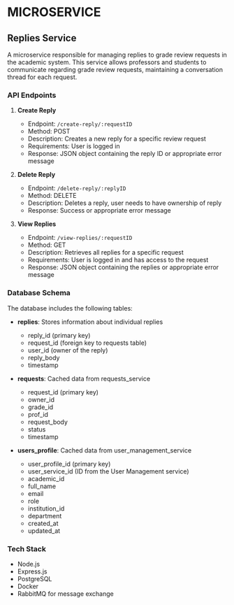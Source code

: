 # MICROSERVICE

## Replies Service

A microservice responsible for managing replies to grade review requests in the academic system. This service allows professors and students to communicate regarding grade review requests, maintaining a conversation thread for each request.

### API Endpoints

1. **Create Reply**
   - Endpoint: `/create-reply/:requestID`
   - Method: POST
   - Description: Creates a new reply for a specific review request
   - Requirements: User is logged in
   - Response: JSON object containing the reply ID or appropriate error message

2. **Delete Reply**
   - Endpoint: `/delete-reply/:replyID`
   - Method: DELETE
   - Description: Deletes a reply, user needs to have ownership of reply
   - Response: Success or appropriate error message

3. **View Replies**
   - Endpoint: `/view-replies/:requestID`
   - Method: GET
   - Description: Retrieves all replies for a specific request
   - Requirements: User is logged in and has access to the request
   - Response: JSON object containing the replies or appropriate error message

### Database Schema

The database includes the following tables:

- **replies**: Stores information about individual replies
  - reply_id (primary key)
  - request_id (foreign key to requests table)
  - user_id (owner of the reply)
  - reply_body
  - timestamp

- **requests**: Cached data from requests_service
  - request_id (primary key)
  - owner_id
  - grade_id
  - prof_id
  - request_body
  - status
  - timestamp

- **users_profile**: Cached data from user_management_service
  - user_profile_id (primary key)
  - user_service_id (ID from the User Management service)
  - academic_id
  - full_name
  - email
  - role
  - institution_id
  - department
  - created_at
  - updated_at

### Tech Stack

- Node.js
- Express.js
- PostgreSQL
- Docker
- RabbitMQ for message exchange